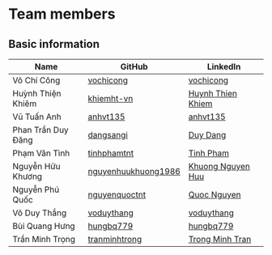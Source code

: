 # Team members

## Basic information

| Name               | GitHub                                                       | LinkedIn                       |
| ------------------ | --------------------------------------------                 | ------------------------------ |
| Võ Chí Công        | [vochicong](https://github.com/vochicong)                    | [vochicong](https://www.linkedin.com/in/vochicong/) |
| Huỳnh Thiện Khiêm  | [khiemht-vn](https://github.com/khiemht-vn)                  | [Huynh Thien Khiem](https://linkedin.com/in/khiemht-vn/) |
| Vũ Tuấn Anh        | [anhvt135](https://github.com/anhvt135)                      | [anhvt135](https://www.linkedin.com/in/anhvt135/) |
| Phan Trần Duy Đăng | [dangsangi](https://github.com/dangsangi)                    | [Duy Dang](https://www.linkedin.com/in/duy-dang-b9b317108) |
| Phạm Văn Tình      | [tinhphamtnt](https://github.com/tinhphamtnt)                | [Tinh Pham](https://www.linkedin.com/in/tinh-pham-b63058143) |
| Nguyễn Hữu Khương  | [nguyenhuukhuong1986](https://github.com/nguyenhuukhuong1986)| [Khuong Nguyen Huu](https://www.linkedin.com/in/khuong-nguyen-huu-36767662) |
| Nguyễn Phú Quốc    | [nguyenquoctnt](https://github.com/nguyenquoctnt)            | [Quoc Nguyen](https://www.linkedin.com/in/quoc-nguyen-939a38106/) |
| Võ Duy Thắng 	     | [voduythang](https://github.com/voduythang)                  | [voduythang](https://www.linkedin.com/in/voduythang/) |
| Bùi Quang Hưng     | [hungbq779](https://github.com/hungbq779)                    | [hungbq779](https://www.linkedin.com/in/hungbq779/) |
| Trần Minh Trọng    | [tranminhtrong](https://github.com/tranminhtrong)            | [Trong Minh Tran](https://www.linkedin.com/in/trong-minh-tran-18580a124/) |
